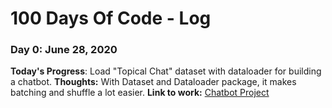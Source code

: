 # 100 Days Of Code - Log

### Day 0: June  28, 2020 

**Today's Progress**: Load "Topical Chat" dataset with dataloader for building a chatbot.
**Thoughts:** With Dataset and Dataloader package, it makes batching and shuffle a lot easier.
**Link to work:** [Chatbot Project](https://github.com/vitouphy/conv_agent)
